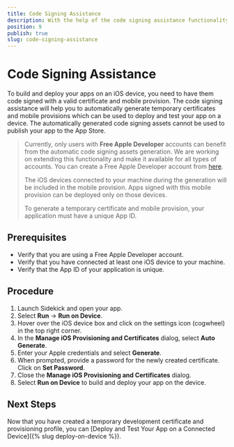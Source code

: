 ```yaml
---
title: Code Signing Assistance
description: With the help of the code signing assistance functionality and a Free Apple account, you can create a temporary development certificate and mobile provision.
position: 9
publish: true
slug: code-signing-assistance
---
```


# Code Signing Assistance

To build and deploy your apps on an iOS device, you need to have them code signed with a valid certificate and mobile provision. The code signing assistance will help you to automatically generate temporary certificates and mobile provisions which can be used to deploy and test your app on a device. The automatically generated code signing assets cannot be used to publish your app to the App Store.

> Currently, only users with **Free Apple Developer** accounts can benefit from the automatic code signing assets generation. We are working on extending this functionality and make it available for all types of accounts. You can create a Free Apple Developer account from [here](https://appleid.apple.com/account).
>
> The iOS devices connected to your machine during the generation will be included in the mobile provision. Apps signed with this mobile provision can be deployed only on those devices.
>
> To generate a temporary certificate and mobile provision, your application must have a unique App ID.

## Prerequisites

* Verify that you are using a Free Apple Developer account.
* Verify that you have connected at least one iOS device to your machine.
* Verify that the App ID of your application is unique.

## Procedure

1. Launch Sidekick and open your app.
1. Select **Run** &#8594; **Run on Device**.
1. Hover over the iOS device box and click on the settings icon (cogwheel) in the top right corner.
1. In the **Manage iOS Provisioning and Certificates** dialog, select **Auto Generate**.
1. Enter your Apple credentials and select **Generate**.
1. When prompted, provide a password for the newly created certificate. Click on **Set Password**.
1. Close the **Manage iOS Provisioning and Certificates** dialog.
1. Select **Run on Device** to build and deploy your app on the device.

## Next Steps

Now that you have created a temporary development certificate and provisioning profile, you can [Deploy and Test Your App on a Connected Device]({% slug deploy-on-device %}).
